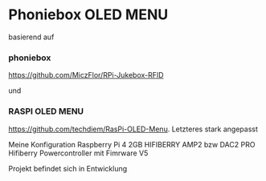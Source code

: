 # Phoniebox OLED MENU

basierend auf
### phoniebox
https://github.com/MiczFlor/RPi-Jukebox-RFID

und

### RASPI OLED MENU
https://github.com/techdiem/RasPi-OLED-Menu. Letzteres stark angepasst

Meine Konfiguration Raspberry Pi 4 2GB HIFIBERRY AMP2 bzw DAC2 PRO Hifiberry Powercontroller mit Fimrware V5

Projekt befindet sich in Entwicklung
